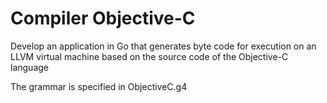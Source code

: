 # Compiler Objective-C
Develop an application in Go that generates byte code for execution on an LLVM virtual machine based on the source code of the Objective-C language

The grammar is specified in ObjectiveC.g4